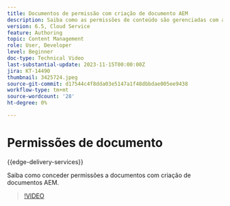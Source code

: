 ```yaml
---
title: Documentos de permissão com criação de documento AEM
description: Saiba como as permissões de conteúdo são gerenciadas com a criação de documentos AEM.
version: 6.5, Cloud Service
feature: Authoring
topic: Content Management
role: User, Developer
level: Beginner
doc-type: Technical Video
last-substantial-update: 2023-11-15T00:00:00Z
jira: KT-14490
thumbnail: 3425724.jpeg
source-git-commit: d17544c4f8dda03e5147a1f48dbbdae005ee9438
workflow-type: tm+mt
source-wordcount: '28'
ht-degree: 0%

---
```



# Permissões de documento

{{edge-delivery-services}}

Saiba como conceder permissões a documentos com criação de documentos AEM.

>[!VIDEO](https://video.tv.adobe.com/v/3425724/?learn=on)
